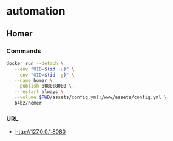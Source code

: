 # automation

## Homer

### Commands

```bash
docker run --detach \
   --env "UID=$(id -u)" \
   --env "GID=$(id -g)" \
   --name homer \
   --publish 8080:8080 \
   --restart always \
   --volume $PWD/assets/config.yml:/www/assets/config.yml \
   b4bz/homer
```

### URL
- http://127.0.0.1:8080
